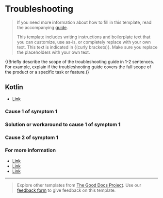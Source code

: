 # Troubleshooting

> If you need more information about how to fill in this template, read the accompanying [guide](https://gitlab.com/tgdp/templates/-/blob/v1.2.0/troubleshooting/guide_troubleshooting.md).
>
> This template includes writing instructions and boilerplate text that you can customize, use as-is, or completely replace with your own text. This text is indicated in {(curly brackets)}. Make sure you replace the placeholders with your own text.

{(Briefly describe the scope of the troubleshooting guide in 1-2 sentences. For example, explain if the troubleshooting guide covers the full scope of the product or a specific task or feature.)}

## Kotlin


* [Link](%url%instance.html)

### Cause 1 of symptom 1


### Solution or workaround to cause 1 of symptom 1


### Cause 2 of symptom 1





### For more information

* [Link](https://example.com/article1.html)
* [Link](https://example.com/article2.html)
* [Link](https://example.com/article3.html)

---

> Explore other templates from [The Good Docs Project](https://thegooddocsproject.dev/). Use our [feedback form](https://thegooddocsproject.dev/feedback/?template=Troubleshooting%20template) to give feedback on this template.
